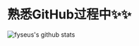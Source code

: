 # 熟悉GitHub过程中✨✨

![fyseus's github stats](https://github-readme-stats.vercel.app/api?username=fyseus&count_private=true&show_ico)
